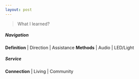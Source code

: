 ```yaml
---
layout: post
---
```

> What I learned?

##### Navigation

__Definition__ | 
   Direction | Assistance
__Methods__ | 
   Audio | LED/Light

##### Service

__Connection__ | 
Living | Community

<!--適合輪走族的作法？提示音、LED。-->